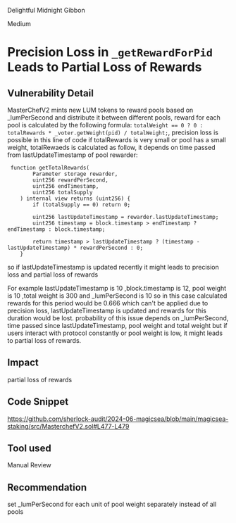 Delightful Midnight Gibbon

Medium

# Precision Loss in `_getRewardForPid` Leads to Partial Loss of Rewards

## Vulnerability Detail
MasterChefV2 mints new LUM tokens to reward pools based on _lumPerSecond and distribute it between different pools, reward for each pool is calculated by the following formula: `totalWeight == 0 ? 0 : totalRewards * _voter.getWeight(pid) / totalWeight;`, precision loss is possible in this line of code if totalRewards is very small or pool has a small weight, totalRewaeds is calculated as follow, it depends on time passed from lastUpdateTimestamp of pool rewarder: 
```solidity 
 function getTotalRewards(
        Parameter storage rewarder,
        uint256 rewardPerSecond,
        uint256 endTimestamp,
        uint256 totalSupply
    ) internal view returns (uint256) {
        if (totalSupply == 0) return 0;

        uint256 lastUpdateTimestamp = rewarder.lastUpdateTimestamp;
        uint256 timestamp = block.timestamp > endTimestamp ? endTimestamp : block.timestamp;

        return timestamp > lastUpdateTimestamp ? (timestamp - lastUpdateTimestamp) * rewardPerSecond : 0;
    }
```
so if lastUpdateTimestamp is updated recently it might leads to precision loss and partial loss of rewards

For example lastUpdateTimestamp is 10 ,block.timestamp is 12, pool weight is 10 ,total weight is 300 and _lumPerSecond is 10 so in this case calculated rewards for this period would be 0.666 which can't be applied due to precision loss, lastUpdateTimestamp  is updated and rewards for this duration would be lost. probability of this issue depends on _lumPerSecond, time passed since lastUpdateTimestamp, pool weight and total weight but if users interact with protocol constantly or pool weight is low, it might leads to partial loss of rewards. 
## Impact
partial loss of rewards 
## Code Snippet
https://github.com/sherlock-audit/2024-06-magicsea/blob/main/magicsea-staking/src/MasterchefV2.sol#L477-L479

## Tool used

Manual Review

## Recommendation
set _lumPerSecond for each unit of pool weight separately instead of all pools 